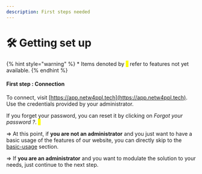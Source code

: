 ```yaml
---
description: First steps needed
---
```


# 🛠 Getting set up

{% hint style="warning" %}
\* Items denoted by <mark style="color:yellow;">\*</mark> refer to features not yet available.
{% endhint %}

#### First step : Connection

To connect, visit [https://app.netw4ppl.tech](https://app.netw4ppl.tech). Use the credentials provided by your administrator.

If you forget your password, you can reset it by clicking on _Forgot your password ?_. <mark style="color:yellow;">\*</mark>

<mark style="color:yellow;"></mark>

\=> At this point, if **you are not an administrator** and you just want to have a basic usage of the features of our website, you can directly skip to the [basic-usage](../basic-usage/ "mention") section.

\=> If **you are an administrator** and you want to modulate the solution to your needs, just continue to the next step.
